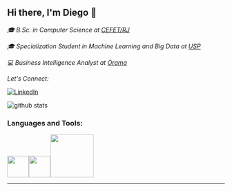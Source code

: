 <h2> Hi there, I'm Diego 👋 </h2>

<p><em>🎓 B.Sc. in Computer Science at <a href="http://www.cefet-rj.br/">CEFET/RJ</a> 
</em></p>
<p><em>🎓 Specialization Student in Machine Learning and Big Data at <a href="https://www.icmc.usp.br/">USP</a>
</em></p>
<p><em>💻 Business Intelligence Analyst at <a href="https://www.orama.com.br/">Órama</a>
</em></p>

<div align="left">
<i>Let's Connect:</i><br>

<a href="https://www.linkedin.com/in/diego-lima-64917b82/" target="_blank"><img src="https://img.shields.io/badge/LinkedIn-%230077B5.svg?&style=flat-square&logo=linkedin&logoColor=white" alt="LinkedIn"></a>

</div>

![github stats](https://github-readme-stats.vercel.app/api?username=limadiego&show_icons=true&hide_border=true)

### Languages and Tools:

<img src="https://i.giphy.com/media/LMt9638dO8dftAjtco/200.webp" width="50"><img src="https://i.giphy.com/media/IdyAQJVN2kVPNUrojM/200.webp" width="50"><img src="https://media.giphy.com/media/kH1DBkPNyZPOk0BxrM/giphy.gif" width="100">


---
